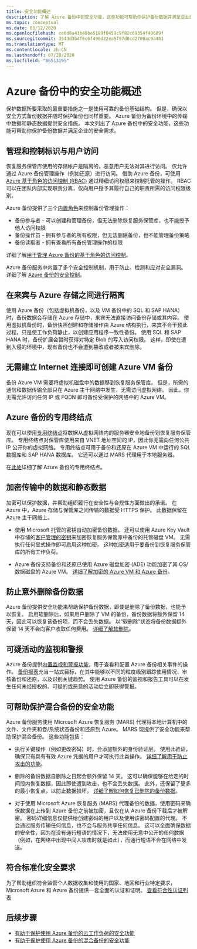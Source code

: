 ```yaml
---
title: 安全功能概述
description: 了解 Azure 备份中的安全功能，这些功能可帮助你保护备份数据并满足企业的安全需求。
ms.topic: conceptual
ms.date: 03/12/2020
ms.openlocfilehash: ce6d8a43b48be5189f0459c9f82c69354f40689f
ms.sourcegitcommit: 3543d3b4f6c6f496d22ea5f97d8cd2700ac9a481
ms.translationtype: MT
ms.contentlocale: zh-CN
ms.lasthandoff: 07/20/2020
ms.locfileid: "86513195"
---
```

# <a name="overview-of-security-features-in-azure-backup"></a>Azure 备份中的安全功能概述

保护数据所要采取的最重要措施之一是使用可靠的备份基础结构。 但是，确保以安全方式备份数据并随时保护备份也同样重要。 Azure 备份为备份环境中的传输中数据和静态数据提供安全措施。 本文列出了 Azure 备份中的安全功能，这些功能可帮助你保护备份数据并满足企业的安全需求。

## <a name="management-and-control-of-identity-and-user-access"></a>管理和控制标识与用户访问

恢复服务保管库使用的存储帐户是隔离的，恶意用户无法对其进行访问。 仅允许通过 Azure 备份管理操作（例如还原）进行访问。 借助 Azure 备份，可使用 [Azure 基于角色的访问控制 (RBAC)](./backup-rbac-rs-vault.md) 通过精细访问权限来控制托管的操作。 RBAC 可以在团队内部实现职责分离，仅向用户授予其履行自己的职责所需的访问权限级别。

Azure 备份提供了三个[内置角色](../role-based-access-control/built-in-roles.md)来控制备份管理操作：

* 备份参与者 - 可以创建和管理备份，但无法删除恢复服务保管库，也不能授予他人访问权限
* 备份操作员 - 拥有参与者的所有权限，但无法删除备份，也不能管理备份策略
* 备份读取者 - 拥有查看所有备份管理操作的权限

详细了解[用于管理 Azure 备份的基于角色的访问控制](./backup-rbac-rs-vault.md)。

Azure 备份服务中内置了多个安全控制机制，用于防止、检测和应对安全漏洞。 详细了解 [Azure 备份的安全控制](./backup-security-controls.md)。

## <a name="separation-between-guest-and-azure-storage"></a>在来宾与 Azure 存储之间进行隔离

使用 Azure 备份（包括虚拟机备份，以及 VM 备份中的 SQL 和 SAP HANA）时，备份数据会存储在 Azure 存储中，来宾无法直接访问备份存储或其内容。  使用虚拟机备份时，备份快照创建和存储操作由 Azure 结构执行，来宾不会干预此过程，只是使工作负荷静止，以创建应用程序一致性备份。  使用 SQL 和 SAP HANA 时，备份扩展会暂时获得对特定 Blob 的写入访问权限。  这样，即使在遭到入侵的环境中，现有备份也不会遭到篡改或者被来宾删除。

## <a name="internet-connectivity-not-required-for-azure-vm-backup"></a>无需建立 Internet 连接即可创建 Azure VM 备份

备份 Azure VM 需要将虚拟机磁盘中的数据移到恢复服务保管库。 但是，所需的通信和数据传输全部只在 Azure 主干网络中发生，无需访问虚拟网络。 因此，你无需允许访问任何 IP 或 FQDN 即可备份受保护的网络中的 Azure VM。

## <a name="private-endpoints-for-azure-backup"></a>Azure 备份的专用终结点

现在可以使用[专用终结点](../private-link/private-endpoint-overview.md)将数据从虚拟网络内的服务器安全地备份到恢复服务保管库。 专用终结点对保管库使用来自 VNET 地址空间的 IP，因此你无需向任何公共 IP 公开你的虚拟网络。 专用终结点可用于备份和还原在 Azure VM 中运行的 SQL 数据库和 SAP HANA 数据库。 它还可以通过 MARS 代理用于本地服务器。

在[此处](./private-endpoints.md)详细了解 Azure 备份的专用终结点。

## <a name="encryption-of-data-in-transit-and-at-rest"></a>加密传输中的数据和静态数据

加密可以保护数据，并帮助组织履行在安全性与合规性方面做出的承诺。 在 Azure 中，Azure 存储与保管库之间传输的数据受 HTTPS 保护。 此数据保留在 Azure 主干网络上。

* 使用 Microsoft 托管的密钥自动加密备份数据。 还可以使用 Azure Key Vault 中存储的[客户管理的密钥](backup-encryption.md#encryption-of-backup-data-using-customer-managed-keys)来加密恢复服务保管库中备份的托管磁盘 VM。 无需执行任何显式操作即可启用这种加密。 这种加密适用于要备份到恢复服务保管库的所有工作负荷。

* Azure 备份支持备份和还原已使用 Azure 磁盘加密 (ADE) 功能加密了其 OS/数据磁盘的 Azure VM。 [详细了解加密的 Azure VM 和 Azure 备份](./backup-azure-vms-encryption.md)。

## <a name="protection-of-backup-data-from-unintentional-deletes"></a>防止意外删除备份数据

Azure 备份提供安全功能来帮助保护备份数据，即使是删除了备份数据，也能予以恢复。 启用软删除后，如果用户删除了 VM 的备份，备份数据将额外保留 14 天，因此可以恢复该备份项，而不会丢失数据。 以“软删除”状态将备份数据额外保留 14 天不会向客户收取任何费用。 [详细了解软删除](backup-azure-security-feature-cloud.md)。

## <a name="monitoring-and-alerts-of-suspicious-activity"></a>可疑活动的监视和警报

Azure 备份提供[内置监视和警报功能](./backup-azure-monitoring-built-in-monitor.md)，用于查看和配置 Azure 备份相关事件的操作。 [备份报表](./configure-reports.md)充当一站式目标，在其中能够以不同的粒度级别跟踪使用情况、审核备份和还原，以及识别关键趋势。 使用 Azure 备份的监视和报告工具可以在发生任何未经授权的、可疑的或恶意的活动后立即获得警报。

## <a name="security-features-to-help-protect-hybrid-backups"></a>可帮助保护混合备份的安全功能

Azure 备份服务使用 Microsoft Azure 恢复服务 (MARS) 代理将本地计算机中的文件、文件夹和卷/系统状态备份和还原到 Azure。 MARS 现提供了安全功能来帮助保护混合备份。 这些功能包括：

* 执行关键操作（例如更改密码）时，会添加额外的身份验证层。 使用此验证，确保只有具有有效 Azure 凭据的用户才可执行此类操作。 [详细了解用于防止攻击的功能](./backup-azure-security-feature.md#prevent-attacks)。

* 删除的备份数据自删除之日起会额外保留 14 天。 这可以确保能够在给定的时间段内恢复数据，因此即使遭到攻击，也不会丢失数据。 此外，还保留了更多的最小恢复点，以防止数据损坏。 [详细了解如何恢复已删除的备份数据](./backup-azure-security-feature.md#recover-deleted-backup-data)。

* 对于使用 Microsoft Azure 恢复服务 (MARS) 代理备份的数据，使用密码来确保数据在上传到 Azure 备份之前被加密，且仅在从 Azure 备份下载后才被解密。 密码详细信息仅提供给创建密码的用户以及使用该密码配置的代理。 不会通过服务传输任何信息，也不会与服务共享任何信息。 这可以全面确保数据的安全性，因为在没有通行短语的情况下，无法使用无意中公开的任何数据（例如，在网络中出现中间人攻击时就是如此），而通行短语不会在网络中发送。

## <a name="compliance-with-standardized-security-requirements"></a>符合标准化安全要求

为了帮助组织符合监管个人数据收集和使用的国家、地区和行业特定要求，Microsoft Azure 和 Azure 备份提供一套全面的认证和证明。 [查看符合性认证列表](compliance-offerings.md)

## <a name="next-steps"></a>后续步骤

* [有助于保护使用 Azure 备份的云工作负荷的安全功能](backup-azure-security-feature-cloud.md)
* [有助于保护使用 Azure 备份的混合备份的安全功能](backup-azure-security-feature.md)
